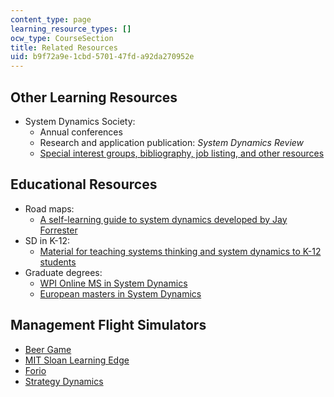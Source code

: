 ```yaml
---
content_type: page
learning_resource_types: []
ocw_type: CourseSection
title: Related Resources
uid: b9f72a9e-1cbd-5701-47fd-a92da270952e
---
```


Other Learning Resources
------------------------

*   System Dynamics Society:
    *   Annual conferences
    *   Research and application publication: _System Dynamics Review_
    *   [Special interest groups, bibliography, job listing, and other resources](http://www.systemdynamics.org)

Educational Resources
---------------------

*   Road maps:
    *   [A self-learning guide to system dynamics developed by Jay Forrester](http://clexchange.org/curriculum/roadmaps.asp)
*   SD in K-12:
    *   [Material for teaching systems thinking and system dynamics to K-12 students](http://www.clexchange.org/ )
*   Graduate degrees:
    *   [WPI Online MS in System Dynamics](http://cpe.wpi.edu/online/sys-dyn.html )
    *   [European masters in System Dynamics](http://www.europeansystemdynamics.eu/)

Management Flight Simulators
----------------------------

*   [Beer Game](https://www.systemdynamics.org/products)
*   [MIT Sloan Learning Edge](https://mitsloan.mit.edu/LearningEdge/simulations)
*   [Forio](http://forio.com/index.htm)
*   [Strategy Dynamics](http://www.strategydynamics.com/microworlds/ )